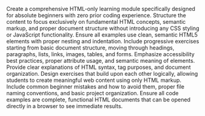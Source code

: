 Create a comprehensive HTML-only learning module specifically designed for absolute beginners with zero prior coding experience. Structure the content to focus exclusively on fundamental HTML concepts, semantic markup, and proper document structure without introducing any CSS styling or JavaScript functionality. Ensure all examples use clean, semantic HTML5 elements with proper nesting and indentation. Include progressive exercises starting from basic document structure, moving through headings, paragraphs, lists, links, images, tables, and forms. Emphasize accessibility best practices, proper attribute usage, and semantic meaning of elements. Provide clear explanations of HTML syntax, tag purposes, and document organization. Design exercises that build upon each other logically, allowing students to create meaningful web content using only HTML markup. Include common beginner mistakes and how to avoid them, proper file naming conventions, and basic project organization. Ensure all code examples are complete, functional HTML documents that can be opened directly in a browser to see immediate results.
